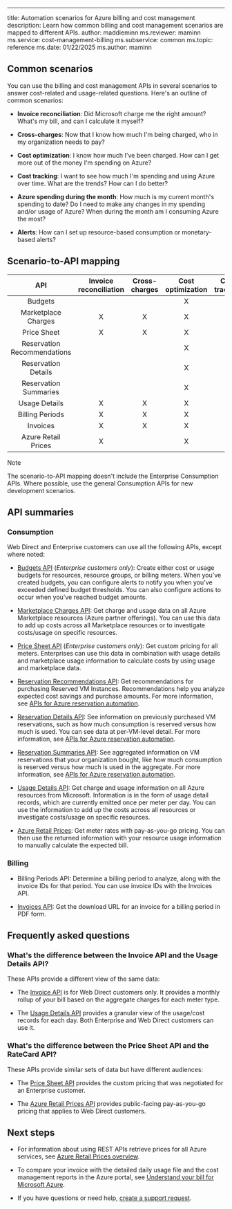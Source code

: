 ---
title: Automation scenarios for Azure billing and cost management
description: Learn how common billing and cost management scenarios are mapped to different APIs.
author: maddieminn
ms.reviewer: maminn
ms.service: cost-management-billing
ms.subservice: common
ms.topic: reference
ms.date: 01/22/2025
ms.author: maminn

## Common scenarios

You can use the billing and cost management APIs in several scenarios to answer cost-related and usage-related questions. Here's an outline of common scenarios:

- **Invoice reconciliation**: Did Microsoft charge me the right amount?  What's my bill, and can I calculate it myself?

- **Cross-charges**: Now that I know how much I'm being charged, who in my organization needs to pay?

- **Cost optimization**: I know how much I've been charged. How can I get more out of the money I'm spending on Azure?

- **Cost tracking**: I want to see how much I'm spending and using Azure over time. What are the trends? How can I do better?

- **Azure spending during the month**: How much is my current month's spending to date? Do I need to make any changes in my spending and/or usage of Azure? When during the month am I consuming Azure the most?

- **Alerts**: How can I set up resource-based consumption or monetary-based alerts?

## Scenario-to-API mapping

|         API        | Invoice reconciliation    | Cross-charges    | Cost optimization    | Cost tracking    | Midmonth spending    | Alerts    |
|:---------------------------:|:-------------------------:|:----------------:|:--------------------:|:----------------:|:------------------:|:---------:|
| Budgets                     |                           |                  |           X          |                  |                    |     X     |
| Marketplace Charges                |             X             |         X        |           X          |         X        |          X         |     X     |
| Price Sheet                 |             X             |         X        |           X          |         X        |          X         |           |
| Reservation Recommendations |                           |                  |           X          |                  |                    |           |
| Reservation Details         |                           |                  |           X          |         X        |                    |           |
| Reservation Summaries       |                           |                  |           X          |         X        |                    |           |
| Usage Details               |             X             |         X        |           X          |         X        |          X         |     X     |
| Billing Periods             |             X             |         X        |           X          |         X        |                    |           |
| Invoices                    |             X             |         X        |           X          |         X        |                    |           |
| Azure Retail Prices                    |             X             |                  |           X          |         X        |                    |           |


> [!NOTE]
> The scenario-to-API mapping doesn't include the Enterprise Consumption APIs. Where possible, use the general Consumption APIs for new development scenarios.

## API summaries

### Consumption
Web Direct and Enterprise customers can use all the following APIs, except where noted:

-    [Budgets API](/rest/api/consumption/budgets) (*Enterprise customers only*): Create either cost or usage budgets for resources, resource groups, or billing meters. When you've created budgets, you can configure alerts to notify you when you've exceeded defined budget thresholds. You can also configure actions to occur when you've reached budget amounts.

-    [Marketplace Charges API](/rest/api/consumption/marketplaces): Get charge and usage data on all Azure Marketplace resources (Azure partner offerings). You can use this data to add up costs across all Marketplace resources or to investigate costs/usage on specific resources.

-    [Price Sheet API](/rest/api/consumption/pricesheet) (*Enterprise customers only*): Get custom pricing for all meters. Enterprises can use this data in combination with usage details and marketplace usage information to calculate costs by using usage and marketplace data.

-    [Reservation Recommendations API](/rest/api/consumption/reservationrecommendations): Get recommendations for purchasing Reserved VM Instances. Recommendations help you analyze expected cost savings and purchase amounts. For more information, see [APIs for Azure reservation automation](../reservations/reservation-apis.md).

-    [Reservation Details API](/rest/api/consumption/reservationsdetails): See information on previously purchased VM reservations, such as how much consumption is reserved versus how much is used. You can see data at per-VM-level detail. For more information, see [APIs for Azure reservation automation](../reservations/reservation-apis.md).

-    [Reservation Summaries API](/rest/api/consumption/reservationssummaries): See aggregated information on VM reservations that your organization bought, like how much consumption is reserved versus how much is used in the aggregate. For more information, see [APIs for Azure reservation automation](../reservations/reservation-apis.md).

-    [Usage Details API](/rest/api/consumption/usagedetails): Get charge and usage information on all Azure resources from Microsoft. Information is in the form of usage detail records, which are currently emitted once per meter per day. You can use the information to add up the costs across all resources or investigate costs/usage on specific resources.

-    [Azure Retail Prices](/rest/api/cost-management/retail-prices/azure-retail-prices): Get meter rates with pay-as-you-go pricing. You can then use the returned information with your resource usage information to manually calculate the expected bill.

### Billing
-    Billing Periods API: Determine a billing period to analyze, along with the invoice IDs for that period. You can use invoice IDs with the Invoices API.

-    [Invoices API](/rest/api/billing/2019-10-01-preview/invoices): Get the download URL for an invoice for a billing period in PDF form.

## Frequently asked questions

### What's the difference between the Invoice API and the Usage Details API?
These APIs provide a different view of the same data:

- The [Invoice API](/rest/api/billing/2019-10-01-preview/invoices) is for Web Direct customers only. It provides a monthly rollup of your bill based on the aggregate charges for each meter type.

- The [Usage Details API](/rest/api/consumption/usagedetails) provides a granular view of the usage/cost records for each day. Both Enterprise and Web Direct customers can use it.

### What's the difference between the Price Sheet API and the RateCard API?
These APIs provide similar sets of data but have different audiences:

- The [Price Sheet API](/rest/api/consumption/pricesheet) provides the custom pricing that was negotiated for an Enterprise customer.

- The [Azure Retail Prices API](/rest/api/cost-management/retail-prices/azure-retail-prices) provides public-facing pay-as-you-go pricing that applies to Web Direct customers.

## Next steps

- For information about using REST APIs retrieve prices for all Azure services, see [Azure Retail Prices overview](/rest/api/cost-management/retail-prices/azure-retail-prices).

- To compare your invoice with the detailed daily usage file and the cost management reports in the Azure portal, see [Understand your bill for Microsoft Azure](../understand/review-individual-bill.md).

- If you have questions or need help,  [create a support request](https://go.microsoft.com/fwlink/?linkid=2083458).
